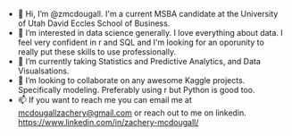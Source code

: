 - 👋 Hi, I’m @zmcdougall. I'm a current MSBA candidate at the University of Utah David Eccles School of Business.
- 👀 I’m interested in data science generally. I love everything about data. I feel very confident in r and SQL and I'm looking for an oporunity to really put these skills to use professionally.
- 🌱 I’m currently taking Statistics and Predictive Analytics, and Data Visualsations. 
- 💞️ I’m looking to collaborate on any awesome Kaggle projects. Specifically modeling. Preferably using r but Python is good too.
- 📫 If you want to reach me you can email me at mcdougallzachery@gmail.com or reach out to me on linkedin. https://www.linkedin.com/in/zachery-mcdougall/

<!---
zmcdougall/zmcdougall is a ✨ special ✨ repository because its `README.md` (this file) appears on your GitHub profile.
You can click the Preview link to take a look at your changes.
--->
